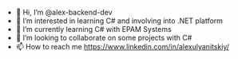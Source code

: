 - 👋 Hi, I’m @alex-backend-dev 
- 👀 I’m interested in learning C# and involving into .NET platform
- 🌱 I’m currently learning C# with EPAM Systems
- 💞️ I’m looking to collaborate on some projects with C#
- 📫 How to reach me https://www.linkedin.com/in/alexulyanitskiy/

